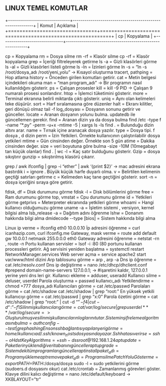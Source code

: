 ## LINUX TEMEL KOMUTLAR

+-------------------------------+----------------------------------------------------------+
| Komut                         | Açıklama                                                 |
+===============================+==========================================================+
| cp                            | Kopyalama                                                |
+-------------------------------+----------------------------------------------------------+

cp		=	Kopyalama
rm		=	Dosya silme
rm -rf		=	Klasör silme
cp -rf		=	Klasör kopyalama
grep		=	İçeriği filtreleyerek getirme
ls -a		=	Gizli klasörleri görme
ls -al		=	Gizli klasörleri listeli görme
ls -ln		=	İzinleri görme
ln -s		=	“ln -s /root/dosya_adı  /root/yeni_yolu”  -> Kısayol oluşturma
tracert, pathping  =   Hop atlama
history		=	Önceden girilen komutları getirir.
cat		=	Metin belgesi içindekileri okuma
man		=	“man program_adı” -> Bir programın nasıl kullanıldığını gösterir.
ps		=	Çalışan prosesler
kill		=	kill -9 PID  -> Çalışan 9 numaralı prosesi sonlandırır.
htop		=	İşlemci tüketimini gösterir.
more		=	Terminal ekranına belirli miktarda çıktı gösterir.
uniq		=	Aynı olan kelimeleri teke düşürür.
sort		=	Harf sıralamasına göre düzenler
halt		=	Ekranı kilitler, geri dönüşü olmaz
tail -f log_dosyası	=	Dosyanın sonunu getirir ve günceller.
locate 		=	Aranan dosyanın yolunu bulma.  updatedb ile güncellemen gerekir.
find		=	Aranan dizin ya da dosya bulma 
find  /etc -type f -name “*.py” -perm -u+x -mtime -5 | xargs ls -ls
find . 		= Bulunduğu dizin altını arar.
name 		= Tırnak içine aranacak dosya yazılır.
type 		= Dosya tipi. f dosya , d dizin
perm 		= İzin Yetkileri. Örnekte kullanıcının çalıştırılabilir dosya yetkileri
mtime 		= Gün cinsinden değer. Örnekte son 5 gün
atime 		= Dakika cinsinden değer.
size 		= veri boyutuna göre bulma  -size -10M (10megabayt tan küçük olanlar)
find . | wc -l  	= Kaç satır bulduğunu gösterir.
Gzip	= dosya sıkıştırır
gunzip	= sıkıştırılmış klasörü çıkarır.

grep / awk
ifconfig | grep -i “ether” | awk ‘{print $2}’	->	mac adresini ekrana bastırdık
i = ignore . Büyük küçük harfe duyarlı olma.
v = Belirtilen kelimenin geçtiği satırları getirme
c = Kelimeden kaç tane geçtiğini gösterir.
sort -n = dosya içeriğini sıraya göre getirir.

fdisk, df	=	Disk durumunu görme
fdisk -l		=	Disk bölümlerini görme
free		=	Ram durumunu görme
top, vmstat	=	Cpu durumunu görme
id		=	Yetkileri görme
getprivs	=	Meterpreter ekranında yetkileri görme
whoami	=	Hangi kullanıcı olduğumuzu görme
uname -a	=	İşletim sistemi	, versiyon, kernel bilgisi alma
lsb_release -a =	Dağıtım adını öğrenme
lshw		=	Donanım hakkında bilgi alma
dmidecode --type [bios]  =  Sistem hakkında bilgi alma

Linux ip verme 		=	ifconfig eth0 10.0.0.10
İp adresini öğrenme		=	curl icanhazip.com, curl ifconfig.me
Gateway, mask verme	=	route add default gw 10.0.0.1 netmask 255.0.0.0 eth0
Gateway adresini öğrenme	=	netstat -rn , route -n
Portu kullanan servisler	=	lsof -i :80  (80 portunu kullanan processleri getirir.
Ağ servisini yeniden başlatma	=	systemctl restart NetworkManager.services
Web server açma			=	service apache2 start    var/www/html dizini
Arp tablosunu görme			=	arp ,  arp -a
Dns ip öğrenme			=	cat /etc/resolv.conf
Dns ip değiştirme			=	nano /etc/dhcp/dhclient.conf
						#prepend domain-name-servers 127.0.0.1;	 ->								#işaretini kaldır,   127.0.0.1 yerine yeni dns leri gir.
Kullanıcı ekleme		=	adduser, useradd
Kullanıcı silme			=	deluser, userdel
Parola oluşturma		=	passwd kullanıcı_adı
Yetkilendirme			=	chmod +777 dosya_adı
Kullanıcıları görme		=	cat /etc/passwd
Parolaları görme		=	cat /etc/shadow	cat /etc/shadow | grep “root:”
En yüksek yetkili kullanıcıyı görme	=	cat /etc/passwd | grep “x:0”
Parola özetini görme	=	cat /etc/shadow | grep “root:” | cut -d “$” -f4 | cut -d “:” -f1
Silinmiş kullanıcıları görme	= cat /var/log/secure | grep userdel
***   /var/log/secure => Oluşturulmuş ve silinmiş kullanıcıların loglarını tutar.
Sistemin şifreleme algoritmasını bulma	=	authconfig --test | grep hashing
En son ssh bağlantısı yapılan yeri görme	= home/kullanıcı ad/.ssh/known_hosts dosyasında yazar.
Ssh hatası verirse		=       ssh -oHdstKeyAlgorithms=+ssh-dss root@192.168.1.24
apt update			=	Paketlerin yüklendiği veri tabanını günceller
apt upgrade			=	Sistemdeki tüm programları günceller
apt install paket_adı 	 	=	Program yükleme
apt remove paket_adı		=	Program silme
Patch Yolu Gösterme		=	export PATH=$PATH:/dosya/dosya
sudo -l				=	sudo yetkilerini görme (sudoers.d dosyasını okur)
cat /etc/crontab		=	Zamanlanmış görevleri göster.
Klavye dilini kalıcı değiştirme =      nano /etc/default/keyboard -> XKBLAYOUT="tr"
